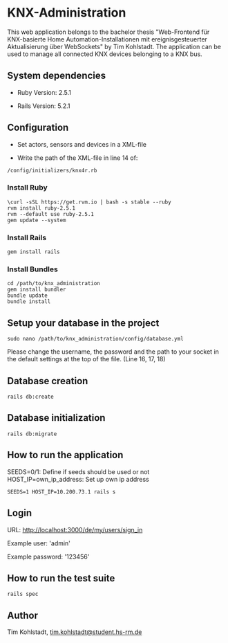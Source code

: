 # KNX-Administration
This web application belongs to the bachelor thesis "Web-Frontend für KNX-basierte Home Automation-Installationen mit ereignisgesteuerter Aktualisierung über WebSockets" by Tim Kohlstadt. The application can be used to manage all connected KNX devices belonging to a KNX bus.

## System dependencies
* Ruby Version: 2.5.1

* Rails Version: 5.2.1

## Configuration
* Set actors, sensors and devices in a XML-file

* Write the path of the XML-file in line 14 of:
```
/config/initializers/knx4r.rb
```

### Install Ruby
```
\curl -sSL https://get.rvm.io | bash -s stable --ruby
rvm install ruby-2.5.1
rvm --default use ruby-2.5.1
gem update --system
```

### Install Rails
```
gem install rails
```

### Install Bundles
```
cd /path/to/knx_administration
gem install bundler
bundle update
bundle install
```

## Setup your database in the project
```
sudo nano /path/to/knx_administration/config/database.yml
```

Please change the username, the password and the path to your socket in the default settings at the top of the file.
(Line 16, 17, 18)

## Database creation
```
rails db:create
```

## Database initialization
```
rails db:migrate
```

## How to run the application
SEEDS=0/1: Define if seeds should be used or not<br/>
HOST_IP=own_ip_address: Set up own ip address
```
SEEDS=1 HOST_IP=10.200.73.1 rails s
```

## Login
URL:				<http://localhost:3000/de/my/users/sign_in>

Example user:		'admin'

Example password:	'123456'

## How to run the test suite
```
rails spec
```

## Author
Tim Kohlstadt, tim.kohlstadt@student.hs-rm.de
